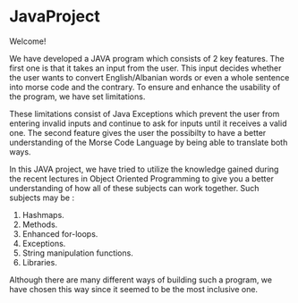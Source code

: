 # JavaProject
Welcome!

We have developed a JAVA program which consists of 2 key features. The first one is that it takes an input from the user. This input decides whether the user wants to convert English/Albanian words or even a whole sentence into morse code and the contrary. To ensure and enhance the usability of the program, we have set limitations.

These limitations consist of Java Exceptions which prevent the user from entering invalid inputs and continue to ask for inputs until it receives a valid one. The second feature gives the user the possibilty to have a better understanding of the Morse Code Language by being able to translate both ways.

In this JAVA project, we have tried to utilize the knowledge gained during the recent lectures in Object Oriented Programming to give you a better understanding of how all of these subjects can work together.
Such subjects may be :
1. Hashmaps.
2. Methods.
3. Enhanced for-loops.
4. Exceptions.
5. String manipulation functions.
6. Libraries.

Although there are many different ways of building such a program, we have chosen this way since it seemed to be the most inclusive one.

